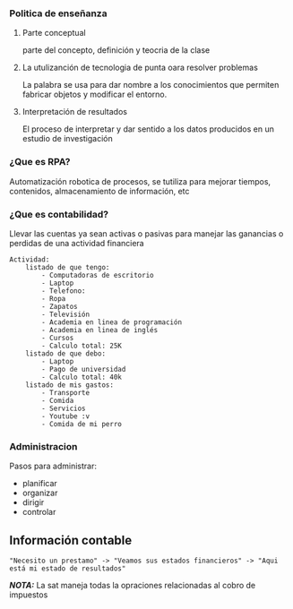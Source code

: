 ### Politica de enseñanza

1. Parte conceptual

   parte del concepto, definición y teocria de la clase

2. La utulizanción de tecnologia de punta oara resolver problemas

   La palabra se usa para dar nombre a los conocimientos que permiten fabricar objetos y modificar el entorno.

3. Interpretación de resultados

   El proceso de interpretar y dar sentido a los datos producidos en un estudio de investigación

### ¿Que es RPA?

Automatización robotica de procesos, se tutiliza para mejorar tiempos, contenidos, almacenamiento de información, etc

### ¿Que es contabilidad?

Llevar las cuentas ya sean activas o pasivas para manejar las ganancias o perdidas de una actividad financiera

    Actividad:
        listado de que tengo:
            - Computadoras de escritorio
            - Laptop
            - Telefono:
            - Ropa
            - Zapatos
            - Televisión
            - Academia en linea de programación
            - Academia en linea de inglés
            - Cursos
            - Calculo total: 25K
        listado de que debo:
            - Laptop
            - Pago de universidad
            - Calculo total: 40k
        listado de mis gastos:
            - Transporte
            - Comida
            - Servicios
            - Youtube :v
            - Comida de mi perro

### Administracion

Pasos para administrar:

- planificar
- organizar
- dirigir
- controlar

## Información contable

    "Necesito un prestamo" -> "Veamos sus estados financieros" -> "Aqui está mi estado de resultados"

**_NOTA:_** La sat maneja todas la opraciones relacionadas al cobro de impuestos

